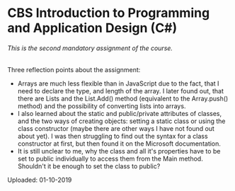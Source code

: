 # CBS Introduction to Programming and Application Design (C#)

###### This is the second mandatory assignment of the course.

Three reflection points about the assignment:

- Arrays are much less flexible than in JavaScript due to the fact, that I need to declare the type, and length of the array. I later found out, that there are Lists and the List.Add() method (equivalent to the Array.push() method) and the possibility of converting lists into arrays.
- I also learned about the static and public/private attributes of classes, and the two ways of creating objects: setting a static class or using the class constructor (maybe there are other ways I have not found out about yet). I was then struggling to find out the syntax for a class constructor at first, but then found it on the Microsoft documentation.
- It is still unclear to me, why the class and all it's properties have to be set to public individually to access them from the Main method. Shouldn't it be enough to set the class to public?

Uploaded: 01-10-2019
